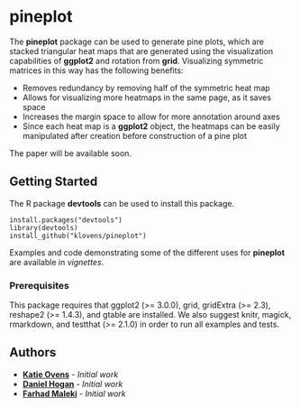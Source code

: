 # pineplot

The **pineplot** package can be used to generate pine plots, which are stacked triangular heat maps that are generated using the visualization capabilities of **ggplot2** and rotation from **grid**. Visualizing symmetric matrices in this way has the following benefits:

- Removes redundancy by removing half of the symmetric heat map
- Allows for visualizing more heatmaps in the same page, as it saves space
- Increases the margin space to allow for more annotation around axes
- Since each heat map is a **ggplot2** object, the heatmaps can be easily manipulated after creation before construction of a pine plot

The paper will be available soon.

<!-- ![pineplot](vignettes/images/example.jpg) -->

## Getting Started

The R package **devtools** can be used to install this package. 
```
install.packages("devtools")
library(devtools)
install_github("klovens/pineplot")
```
Examples and code demonstrating some of the different uses for **pineplot** are available in *vignettes*.

### Prerequisites
This package requires that ggplot2 (>= 3.0.0), grid, gridExtra (>= 2.3), reshape2 (>= 1.4.3), and gtable are installed. We also suggest knitr, magick, rmarkdown, and testthat (>= 2.1.0) in order to run all examples and tests.

## Authors

* [**Katie Ovens**](https://github.com/klovens) - *Initial work* 
* [**Daniel Hogan**](https://github.com/djhogan) - *Initial work* 
* [**Farhad Maleki**](https://github.com/FarhadMaleki) - *Initial work*
